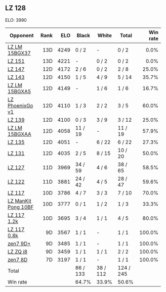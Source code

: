 ## LZ 128 ##

ELO: 3990

Opponent | Rank | ELO | Black | White | Total | Win rate
---------|-----:|----:|-------|-------|-------|-------:
[LZ LM 15BGX37](LZ%20LM%2015BGX37.md) | 13D | 4249 | 0 / 2 | - | 0 / 2 | 0.0%
[LZ 151](LZ%20151.md) | 13D | 4221 | - | 0 / 2 | 0 / 2 | 0.0%
[LZ 147](LZ%20147.md) | 12D | 4172 | 2 / 6 | 0 / 2 | 2 / 8 | 25.0%
[LZ 143](LZ%20143.md) | 12D | 4150 | 1 / 5 | 4 / 9 | 5 / 14 | 35.7%
[LZ LM 15BGXA5](LZ%20LM%2015BGXA5.md) | 12D | 4149 | - | 1 / 6 | 1 / 6 | 16.7%
[LZ PhoenixGo v1](LZ%20PhoenixGo%20v1.md) | 12D | 4110 | 1 / 3 | 2 / 2 | 3 / 5 | 60.0%
[LZ 139](LZ%20139.md) | 12D | 4100 | 0 / 3 | 3 / 9 | 3 / 12 | 25.0%
[LZ LM 15BGXAA](LZ%20LM%2015BGXAA.md) | 12D | 4058 | 11 / 19 | - | 11 / 19 | 57.9%
[LZ 135](LZ%20135.md) | 12D | 4051 | - | 6 / 22 | 6 / 22 | 27.3%
[LZ 131](LZ%20131.md) | 12D | 4035 | 2 / 5 | 8 / 15 | 10 / 20 | 50.0%
[LZ 127](LZ%20127.md) | 11D | 3969 | 34 / 59 | 4 / 6 | 38 / 65 | 58.5%
[LZ 122](LZ%20122.md) | 11D | 3881 | 24 / 42 | 4 / 5 | 28 / 47 | 59.6%
[LZ 117](LZ%20117.md) | 10D | 3786 | 4 / 7 | 3 / 3 | 7 / 10 | 70.0%
[LZ ManKit Pong 10BF](LZ%20ManKit%20Pong%2010BF.md) | 10D | 3777 | 0 / 1 | 1 / 2 | 1 / 3 | 33.3%
[LZ 117 1.2k](LZ%20117%201.2k.md) | 10D | 3695 | 3 / 4 | 1 / 1 | 4 / 5 | 80.0%
[LZ 117 0.8k](LZ%20117%200.8k.md) | 9D | 3567 | 1 / 1 | - | 1 / 1 | 100.0%
[zen7 9D+](zen7%209D+.md) | 9D | 3485 | 1 / 1 | - | 1 / 1 | 100.0%
[LZ ZQ i8](LZ%20ZQ%20i8.md) | 9D | 3459 | 1 / 1 | 1 / 1 | 2 / 2 | 100.0%
[zen7 8D](zen7%208D.md) | 7D | 3197 | 1 / 1 | - | 1 / 1 | 100.0%
Total | | | 86 / 133 | 38 / 112 | 124 / 245 | 
Win rate| | | 64.7% | 33.9% | 50.6% | 
